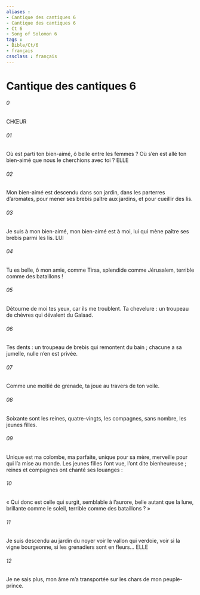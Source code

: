 ```yaml
---
aliases : 
- Cantique des cantiques 6
- Cantique des cantiques 6
- Ct 6
- Song of Solomon 6
tags : 
- Bible/Ct/6
- français
cssclass : français
---
```


# Cantique des cantiques 6

###### 0
CHŒUR
###### 01
Où est parti ton bien-aimé,
ô belle entre les femmes ?
Où s’en est allé ton bien-aimé
que nous le cherchions avec toi ?
ELLE
###### 02
Mon bien-aimé est descendu dans son jardin,
dans les parterres d’aromates,
pour mener ses brebis paître aux jardins,
et pour cueillir des lis.
###### 03
Je suis à mon bien-aimé,
mon bien-aimé est à moi,
lui qui mène paître ses brebis
parmi les lis.
LUI
###### 04
Tu es belle, ô mon amie,
comme Tirsa,
splendide comme Jérusalem,
terrible comme des bataillons !
###### 05
Détourne de moi tes yeux,
car ils me troublent.
Ta chevelure : un troupeau de chèvres
qui dévalent du Galaad.
###### 06
Tes dents : un troupeau de brebis
qui remontent du bain ;
chacune a sa jumelle,
nulle n’en est privée.
###### 07
Comme une moitié de grenade, ta joue
au travers de ton voile.
###### 08
Soixante sont les reines,
quatre-vingts, les compagnes,
sans nombre, les jeunes filles.
###### 09
Unique est ma colombe,
ma parfaite,
unique pour sa mère,
merveille pour qui l’a mise au monde.
Les jeunes filles l’ont vue,
l’ont dite bienheureuse ;
reines et compagnes
ont chanté ses louanges :
###### 10
« Qui donc est celle qui surgit,
semblable à l’aurore,
belle autant que la lune, brillante comme le soleil,
terrible comme des bataillons ? »
###### 11
Je suis descendu au jardin du noyer
voir le vallon qui verdoie,
voir si la vigne bourgeonne,
si les grenadiers sont en fleurs…
ELLE
###### 12
Je ne sais plus, mon âme m’a transportée
sur les chars de mon peuple-prince.
